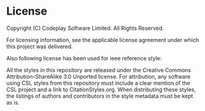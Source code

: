 # License 

Copyright (C) Codeplay Software Limited. All Rights Reserved.
 
For licensing information, see the applicable license agreement under which this project was delivered.

Also following license has been used for ieee reference style:

All the styles in this repository are released under the Creative Commons
Attribution-ShareAlike 3.0 Unported license. For attribution, any software
using CSL styles from this repository must include a clear mention of the CSL
project and a link to CitationStyles.org. When distributing these styles, the
listings of authors and contributors in the style metadata must be kept as is.
